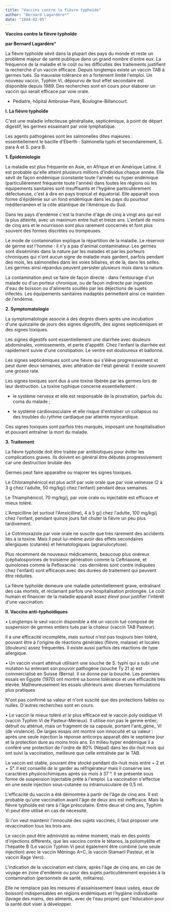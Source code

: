 ```yaml
---
title: "Vaccins contre la fièvre typhoïde"
author: "Bernard Lagardère*"
date: "1994-02-05"
---
```


**Vaccins contre la fièvre typhoïde**

**par Bernard Lagardère***

La fièvre typhoïde sévit dans la plupart des pays du monde et reste un problème majeur de santé publique dans un grand nombre d'entre eux. La fréquence de la maladie et le coût ou les difficultés des traitements justifient la recherche d'un vaccin efficace. Depuis longtemps existe un vaccin TAB à germes tués. Sa mauvaise tolérance en a fortement limité l'emploi. Un nouveau vaccin, Typhim Vi, dépourvu de tout effet secondaire est disponible depuis 1989. Des recherches sont en cours pour élaborer un vaccin qui serait efficace par voie orale.

* Pédiatre, hôpital Ambroise-Paré, Boulogne-Billancourt.

**I. La fièvre typhoïde**

C'est une maladie infectieuse généralisée, septicémique, à point de départ digestif, les germes essaimant par voie lymphatique.

Les agents pathogènes sont les salmonelles dites majeures : essentiellement le bacille d'Eberth : Salmonella typhi et secondairement, S. para A et S. para B.

**1. Épidémiologie**

La maladie est plus fréquente en Asie, en Afrique et en Amérique Latine. Il est probable qu'elle atteint plusieurs millions d'individus chaque année. Elle sévit de façon endémique (constante toute l'année) ou hyper endémique (particulièrement fréquente toute l'année) dans toutes les régions où les équipements sanitaires sont insuffisants et l'hygiène particulièrement défectueuse, c'est à dire en pays tropical et équatorial. Elle apparaît sous forme d'épidémie sur un fond endémique dans les pays du pourtour méditerranéen et la côte atlantique de l'Amérique du Sud.

Dans les pays d'endémie c'est la tranche d'âge de cinq à vingt ans qui est la plus atteinte, avec un maximum entre huit et treize ans. L'enfant de moins de cinq ans et le nourrisson sont plus rarement concernés et font plus souvent des formes discrètes ou trompeuses.

Le mode de contamination explique la répartition de la maladie. Le réservoir de germe est l'homme : il n'y a pas d'animal contaminateur. Les germes sont disséminés dans la nature par les malades et par les porteurs chroniques qui n'ont aucun signe de maladie mais gardent, parfois pendant des mois, les salmonelles dans les voies biliaires, et de là, dans les selles. Les germes ainsi répandus peuvent persister plusieurs mois dans la nature.

La contamination peut se faire de façon directe : dans l'entourage d'un malade ou d'un porteur chronique, ou de façon indirecte par ingestion d'eau de boisson ou d'aliments souillés par les déjections de sujets infectés. Les équipements sanitaires inadaptés permettent ainsi ce maintien de l'endémie.

**2. Symptomatologie**

La symptomatologie associe à des degrés divers après une incubation d'une quinzaine de jours des signes digestifs, des signes septicémiques et des signes toxiques.

Les signes digestifs sont essentiellement une diarrhée avec douleurs abdominales, vomissements, et perte d'appétit. Chez l'enfant la diarrhée est rapidement suivie d'une constipation. Le ventre est douloureux et ballonné.

Les signes septicémiques sont une fièvre qui s'élève progressivement et peut durer deux semaines, avec altération de l'état général. Il existe souvent une grosse rate.

Les signes toxiques sont dus à une toxine libérée par les germes lors de leur destruction. La toxine typhique concerne essentiellement :

- le système nerveux et elle est responsable de la prostration, parfois du coma du malade ;

- le système cardiovasculaire et elle risque d'entraîner un collapsus ou des troubles du rythme cardiaque par atteinte myocardique.

Ces signes toxiques sont parfois très marqués, imposant une hospitalisation et pouvant entraîner la mort du malade.

**3. Traitement**

La fièvre typhoïde doit être traitée par antibiotiques pour éviter les complications graves. Ils doivent en général être débutés progressivement car une destruction brutale des

Germes peut faire apparaître ou majorer les signes toxiques.

Le Chloramphénicol est plus actif par voie orale que par voie veineuse (2 à 3 g chez l'adulte, 50 mg/kg/j chez l'enfant) pendant deux semaines.

Le Thiamphénicol, 70 mg/kg/j, par voie orale ou injectable est efficace et mieux toléré.

L'Ampicilline (et surtout l'Amxicilline), 4 à 5 g/j chez l'adulte, 100 mg/kg/j chez l'enfant, pendant quinze jours fait chuter la fièvre un peu plus tardivement.

Le Cotrimoxazole par voie orale ne suscite que très rarement des accidents liés à la toxine. Mais il peut lui-même avoir des effets secondaires allergiques (cutanés) et hématologiques (agranulocytose).

Plus récemment de nouveaux médicaments, beaucoup plus onéreux (céphalosporines de troisième génération comme la Ceftriaxone, et quinolones comme la Pefloxacine : ces dernières sont contre indiquées chez l'enfant) sont efficaces avec des durées de traitement qui peuvent être réduites.

La fièvre typhoïde demeure une maladie potentiellement grave, entraînant des cas mortels, et réclamant parfois une hospitalisation prolongée. Le coût humain et financier de la maladie apparaît assez _élevé_ pour justifier l'intérêt d'une vaccination.  

**II. Vaccins anti-typhoïdiques**

• Longtemps le seul vaccin disponible a été un vaccin tué composé de suspension de germes entiers tués par la chaleur (vaccin TAB Pasteur).

Il a une efficacité incomplète, mais surtout n'est pas toujours bien toléré, pouvant être à l'origine de réactions générales (fièvre, malaise) et locales (douleurs) assez fréquentes. Il existe aussi parfois des réactions de type allergique.

• Un vaccin vivant atténué utilisant une souche de S. typhi qui a subi une mutation lui enlevant son pouvoir pathogène (souche Ty 21 a) est commercialisé en Suisse (Berna). Il se donne par la bouche. Les premiers essais en Égypte (1970) ont montré sa bonne tolérance et une efficacité très élevée. Malheureusement les essais ultérieurs avec diverses formulations plus pratiques

N'ont pas confirmé sa valeur et n'ont suscité que des protections faibles ou nulles. D'autres recherches sont en cours.

• Le vaccin le mieux toléré _et le_ plus efficace est le vaccin poly osidique VI (vaccin Typhim Vi de Pasteur-Mérieux). Il utilise non pas le germe entier, détruit ou atténué, mais un fragment de sa capsule, portant l'anti_gène_ VI (de virulence). De larges essais ont montré son innocuité et sa valeur : après une seule injection la réponse anticorps apparaît dès le septième jour et la protection dure au moins trois ans. En milieu hyper endémique il a conféré une protection de l'ordre de 80% (Népal) dans les dix-huit mois qui ont suivi la vaccination, meilleure que celle entraînée par le TAB.

Le vaccin est stable, pouvant être stocké pendant dix-huit mois entre + 2 et + S°. Il est conseillé _de le_ garder au réfrigérateur mais il conserve ses caractères physicochimiques après six mois à 37 °. Il se présente sous forme de suspension injectable prête à l'emploi. La vaccination s'effectue en une seule injection sous-cutanée ou intramusculaire de 0,5 ml.

L'efficacité du vaccin a été démontrée à partir de l'âge de cinq ans. Il est probable qu'une vaccination avant l'âge de deux ans est inefficace. Mais la fièvre typhoïde est rare à l'âge préscolaire. Entre deux et cinq ans, Typhim Vi peut être utilisé en cas de nécessité.

Si l'on veut maintenir l'innocuité des sujets vaccinés, il faut proposer une revaccination tous les trois ans.

Le vaccin peut être administré au même moment, mais en des points d'injections différents, que les vaccins contre le tétanos, la poliomyélite et l'hépatite B (Le vaccin Typhim Vi peut également être combiné (une seule injection) avec le vaccin Méningo A+C, le vaccin Stamaril Pasteur, et le vaccin Rage Vero).

L'indication de la vaccination est claire, après l'âge de cinq ans, en cas de voyage en zone d'endémie ou pour des sujets particulièrement exposés à la contamination (personnels de santé, militaires).

Elle ne remplace pas les mesures d'assainissement (eaux usées, eaux de boisson) indispensables en régions endémiques et l'hygiène individuelle (lavage des mains, des aliments, avec de l'eau propre) que l'éducation pour la santé doit viser à développer.